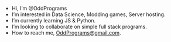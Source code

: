 - Hi, I’m @OddPrograms
- I’m interested in Data Science, Modding games, Server hosting.
- I’m currently learning JS & Python.
- I’m looking to collaborate on simple full stack programs.
- How to reach me, OddPrograms@gmail.com.
